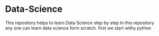 # Data-Science
This repository helps to learn Data Science step by step
In this repository any one can learn data science form scratch.
first we start withy python

